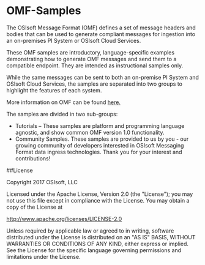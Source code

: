 # OMF-Samples

The OSIsoft Message Format (OMF) defines a set of message headers and bodies that can be used to generate compliant messages for ingestion into an on-premises PI System or OSIsoft Cloud Services.

These OMF samples are introductory, language-specific examples demonstrating how to generate OMF messages and send them to a compatible endpoint. They are intended as instructional samples only.

While the same messages can be sent to both an on-premise PI System and OSIsoft Cloud Services, the samples are separated into two groups to highlight the features of each system.

More information on OMF can be found [here.](http://omf-docs.osisoft.com)

The samples are divided in two sub-groups:  
- Tutorials – These samples are platform and programming language agnostic, and show common OMF version 1.0 functionality.
- Community Samples. These samples are provided to us by you - our growing community of developers interested in OSIsoft Messaging Format data ingress technologies. Thank you for your interest and contributions!  

##License

Copyright 2017 OSIsoft, LLC

Licensed under the Apache License, Version 2.0 (the "License"); you may not use this file except in compliance with the License. You may obtain a copy of the License at

http://www.apache.org/licenses/LICENSE-2.0

Unless required by applicable law or agreed to in writing, software distributed under the License is distributed on an "AS IS" BASIS, WITHOUT WARRANTIES OR CONDITIONS OF ANY KIND, either express or implied. See the License for the specific language governing permissions and limitations under the License.


